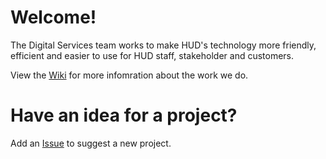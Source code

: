 # Welcome!
The Digital Services team works to make HUD's technology more friendly, efficient and easier to use for HUD staff, stakeholder and customers. 

View the <a href="https://github.com/HUD-Digital-Services/work-with-us/wiki" title="wiki">Wiki</a> for more infomration about the work we do. 

# Have an idea for a project? 
Add an <a href="https://github.com/HUD-Digital-Services/work-with-us/wiki/" title="Issue">Issue</a> to suggest a new project.  
